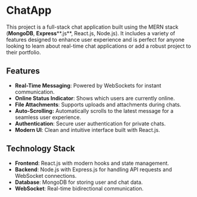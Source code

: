 # ChatApp
This project is a full-stack chat application built using the MERN stack (**MongoDB**, **Express****.js**, React.js, Node.js). It includes a variety of features designed to enhance user experience and is perfect for anyone looking to learn about real-time chat applications or add a robust project to their portfolio.

## Features
- **Real-Time Messaging**: Powered by WebSockets for instant communication.
- **Online Status Indicator**: Shows which users are currently online.
- **File Attachments**: Supports uploads and attachments during chats.
- **Auto-Scrolling:** Automatically scrolls to the latest message for a seamless user experience.
- **Authentication**: Secure user authentication for private chats.
- **Modern UI**: Clean and intuitive interface built with React.js.

## Technology Stack
- **Frontend**: React.js with modern hooks and state management.
- **Backend**: Node.js with Express.js for handling API requests and WebSocket connections.
- **Database**: MongoDB for storing user and chat data.
- **WebSocket**: Real-time bidirectional communication.
